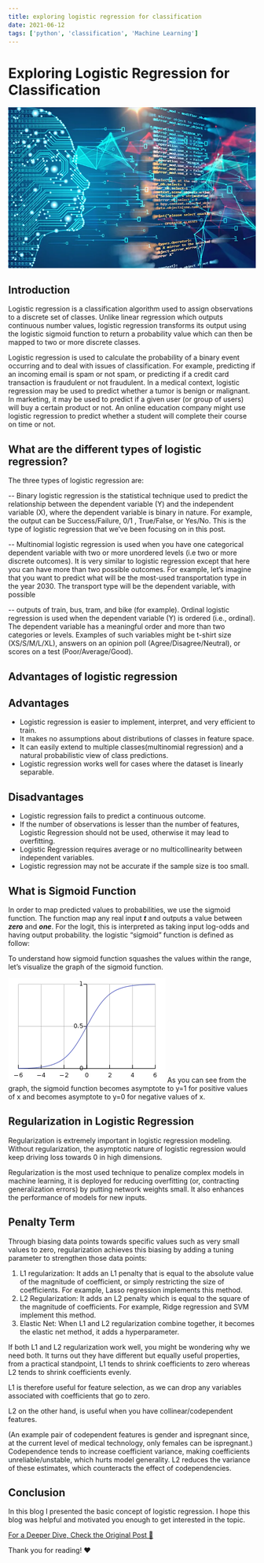 ```yaml
---
title: exploring logistic regression for classification
date: 2021-06-12
tags: ['python', 'classification', 'Machine Learning']
---
```


# Exploring Logistic Regression for Classification

![Alt text](/images/exploring-logistic-regression-for-classification.png)

## Introduction

Logistic regression is a classification algorithm used to assign observations to a discrete set of
classes. Unlike linear regression which outputs continuous number values, logistic regression
transforms its output using the logistic sigmoid function to return a probability value which can
then be mapped to two or more discrete classes.

Logistic regression is used to calculate the probability of a binary event occurring and to deal
with issues of classification. For example, predicting if an incoming email is spam or not spam, or
predicting if a credit card transaction is fraudulent or not fraudulent. In a medical context,
logistic regression may be used to predict whether a tumor is benign or malignant. In marketing, it
may be used to predict if a given user (or group of users) will buy a certain product or not. An
online education company might use logistic regression to predict whether a student will complete
their course on time or not.

## What are the different types of logistic regression?

The three types of logistic regression are:

-- Binary logistic regression is the statistical technique used to predict the relationship between
the dependent variable (Y) and the independent variable (X), where the dependent variable is binary
in nature. For example, the output can be Success/Failure, 0/1 , True/False, or Yes/No. This is the
type of logistic regression that we’ve been focusing on in this post.

-- Multinomial logistic regression is used when you have one categorical dependent variable with two
or more unordered levels (i.e two or more discrete outcomes). It is very similar to logistic
regression except that here you can have more than two possible outcomes. For example, let’s imagine
that you want to predict what will be the most-used transportation type in the year 2030. The
transport type will be the dependent variable, with possible

-- outputs of train, bus, tram, and bike (for example). Ordinal logistic regression is used when the
dependent variable (Y) is ordered (i.e., ordinal). The dependent variable has a meaningful order and
more than two categories or levels. Examples of such variables might be t-shirt size (XS/S/M/L/XL),
answers on an opinion poll (Agree/Disagree/Neutral), or scores on a test (Poor/Average/Good).

## Advantages of logistic regression

## Advantages

- Logistic regression is easier to implement, interpret, and very efficient to train.
- It makes no assumptions about distributions of classes in feature space.
- It can easily extend to multiple classes(multinomial regression) and a natural probabilistic view
  of class predictions.
- Logistic regression works well for cases where the dataset is linearly separable.

## Disadvantages

- Logistic regression fails to predict a continuous outcome.
- If the number of observations is lesser than the number of features, Logistic Regression should
  not be used, otherwise it may lead to overfitting.
- Logistic Regression requires average or no multicollinearity between independent variables.
- Logistic regression may not be accurate if the sample size is too small.

## What is Sigmoid Function

In order to map predicted values to probabilities, we use the sigmoid function. The function map any
real input **_t_** and outputs a value between **_zero_** and **_one_**. For the logit, this is
interpreted as taking input log-odds and having output probability. the logistic “sigmoid” function
is defined as follow:

To understand how sigmoid function squashes the values within the range, let’s visualize the graph
of the sigmoid function.

![Alt text](/images/logistic-regression-1.png) As you can see from the graph, the sigmoid function
becomes asymptote to y=1 for positive values of x and becomes asymptote to y=0 for negative values
of x.

## Regularization in Logistic Regression

Regularization is extremely important in logistic regression modeling. Without regularization, the
asymptotic nature of logistic regression would keep driving loss towards 0 in high dimensions.

Regularization is the most used technique to penalize complex models in machine learning, it is
deployed for reducing overfitting (or, contracting generalization errors) by putting network weights
small. It also enhances the performance of models for new inputs.

## Penalty Term

Through biasing data points towards specific values such as very small values to zero,
regularization achieves this biasing by adding a tuning parameter to strengthen those data points:

1. L1 regularization: It adds an L1 penalty that is equal to the absolute value of the magnitude of
   coefficient, or simply restricting the size of coefficients. For example, Lasso regression
   implements this method.
2. L2 Regularization: It adds an L2 penalty which is equal to the square of the magnitude of
   coefficients. For example, Ridge regression and SVM implement this method.
3. Elastic Net: When L1 and L2 regularization combine together, it becomes the elastic net method,
   it adds a hyperparameter.

If both L1 and L2 regularization work well, you might be wondering why we need both. It turns out
they have different but equally useful properties, from a practical standpoint, L1 tends to shrink
coefficients to zero whereas L2 tends to shrink coefficients evenly.

L1 is therefore useful for feature selection, as we can drop any variables associated with
coefficients that go to zero.

L2 on the other hand, is useful when you have collinear/codependent features.

(An example pair of codependent features is gender and ispregnant since, at the current level of
medical technology, only females can be ispregnant.) Codependence tends to increase coefficient
variance, making coefficients unreliable/unstable, which hurts model generality. L2 reduces the
variance of these estimates, which counteracts the effect of codependencies.

## Conclusion

In this blog I presented the basic concept of logistic regression. I hope this blog was helpful and
motivated you enough to get interested in the topic.

[For a Deeper Dive, Check the Original Post 🔗](https://akladyous.medium.com/logistic-regression-7885cebd3699)

Thank you for reading! ❤️

